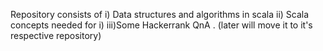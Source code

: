 Repository consists of
i)  Data structures and algorithms in scala
ii) Scala concepts needed for i)
iii)Some Hackerrank QnA . (later will move it to it's respective repository)

